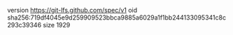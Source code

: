 version https://git-lfs.github.com/spec/v1
oid sha256:719df4045e9d259909523bbca9885a6029a1f1bb244133095341c8c293c39346
size 1929
